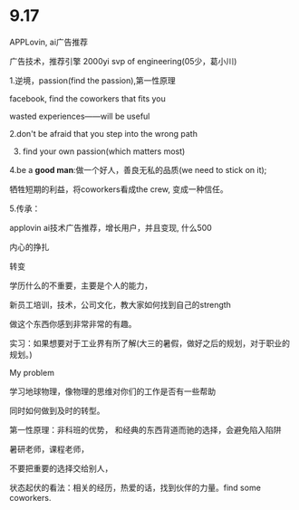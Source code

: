 # 9.17

APPLovin, ai广告推荐

广告技术，推荐引擎 2000yi svp of engineering(05少，葛小川)

1.逆境，passion(find the passion),第一性原理

facebook, find the coworkers that fits you

wasted experiences——will be useful

2.don't be afraid that you step into the wrong  path

3. find your own passion(which matters most)



4.be a **good man**:做一个好人，善良无私的品质(we need to stick on it);

牺牲短期的利益，将coworkers看成the crew, 变成一种信任。

5.传承：

applovin ai技术广告推荐，增长用户，并且变现, 什么500

内心的挣扎

转变

学历什么的不重要，主要是个人的能力，

新员工培训，技术，公司文化，教大家如何找到自己的strength

做这个东西你感到非常非常的有趣。



实习：如果想要对于工业界有所了解(大三的暑假，做好之后的规划，对于职业的规划。)

My problem

学习地球物理，像物理的思维对你们的工作是否有一些帮助

同时如何做到及时的转型。



第一性原理：非科班的优势， 和经典的东西背道而驰的选择，会避免陷入陷阱





暑研老师，课程老师，

不要把重要的选择交给别人，

状态起伏的看法：相关的经历，热爱的话，找到伙伴的力量。find some coworkers.
